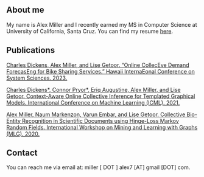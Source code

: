 ## About me
My name is Alex Miller and I recently earned my MS in Computer Science at University of California, Santa Cruz. You can find my resume [here](https://almumill.github.io/Resume_Alex_Miller.pdf).

## Publications
[Charles Dickens, Alex Miller, and Lise Getoor. “Online CollecEve Demand ForecasEng for Bike Sharing Services.” Hawaii InternaEonal Conference on System Sciences. 2023.](https://linqs.org/assets/resources/dickens-hicss23.pdf)

[Charles Dickens*, Connor Pryor*, Eriq Augustine, Alex Miller, and Lise Getoor. Context-Aware Online Collective Inference for Templated Graphical Models. International Conference on Machine Learning (ICML). 2021.](https://linqs.org/assets/resources/dickens-icml21.pdf)

[Alex Miller, Naum Markenzon, Varun Embar, and Lise Getoor. Collective Bio-Entity Recognition in Scientific Documents using Hinge-Loss Markov Random Fields. International Workshop on Mining and Learning with Graphs (MLG). 2020.](https://linqs.org/assets/resources/miller-mlg20.pdf)

## Contact
You can reach me via email at: miller [ DOT ] alex7 [AT] gmail [DOT] com.